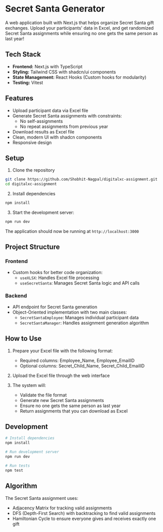 # Secret Santa Generator

A web application built with Next.js that helps organize Secret Santa gift exchanges. Upload your participants' data in Excel, and get randomized Secret Santa assignments while ensuring no one gets the same person as last year!

## Tech Stack

- **Frontend:** Next.js with TypeScript
- **Styling:** Tailwind CSS with shadcn/ui components
- **State Management:** React Hooks (Custom hooks for modularity)
- **Testing:** Vitest

## Features

- Upload participant data via Excel file
- Generate Secret Santa assignments with constraints:
  - No self-assignments
  - No repeat assignments from previous year
- Download results as Excel file
- Clean, modern UI with shadcn components
- Responsive design

## Setup

1. Clone the repository
```bash
git clone https://github.com/Shobhit-Nagpal/digitalxc-assignment.git
cd digitalxc-assignment
```

2. Install dependencies
```bash
npm install
```

3. Start the development server:
```bash
npm run dev
```

The application should now be running at `http://localhost:3000`

## Project Structure

### Frontend

- Custom hooks for better code organization:
  - `useXLSX`: Handles Excel file processing
  - `useSecretSanta`: Manages Secret Santa logic and API calls

### Backend

- API endpoint for Secret Santa generation
- Object-Oriented implementation with two main classes:
  - `SecretSantaEmployee`: Manages individual participant data
  - `SecretSantaManager`: Handles assignment generation algorithm

## How to Use

1. Prepare your Excel file with the following format:
   - Required columns: Employee_Name, Employee_EmailID
   - Optional columns: Secret_Child_Name, Secret_Child_EmailID

2. Upload the Excel file through the web interface

3. The system will:
   - Validate the file format
   - Generate new Secret Santa assignments
   - Ensure no one gets the same person as last year
   - Return assignments that you can download as Excel

## Development

```bash
# Install dependencies
npm install

# Run development server
npm run dev

# Run tests
npm test
```

## Algorithm

The Secret Santa assignment uses:
- Adjacency Matrix for tracking valid assignments
- DFS (Depth-First Search) with backtracking to find valid assignments
- Hamiltonian Cycle to ensure everyone gives and receives exactly one gift

